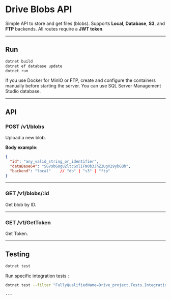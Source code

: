 # Drive Blobs API

Simple API to store and get files (blobs).
Supports **Local**, **Database**, **S3**, and **FTP** backends.
All routes require a **JWT token**.

---

## Run

```bash
dotnet build
dotnet ef database update
dotnet run
```

If you use Docker for MinIO or FTP, create and configure the containers manually before starting the server.
You can use SQL Server Management Studio database.

---

## API

### POST /v1/blobs

Upload a new blob.

**Body example:**

```json
{
  "id": "any_valid_string_or_identifier",
  "dataBase64": "SGVsbG8gU2ltcGxlIFN0b3JhZ2UgV29ybGQh",
  "backend": "local"    // "db" | "s3" | "ftp"
}
```

---

### GET /v1/blobs/:id

Get blob by ID.

---
### GET /v1/GetToken

Get Token.

---

## Testing


```bash
dotnet test
```

Run specific integration tests :

```bash
dotnet test --filter "FullyQualifiedName=Drive_project.Tests.Integration.BlobDbTests.CreateBlob_ShouldReturnCreated"```

---

